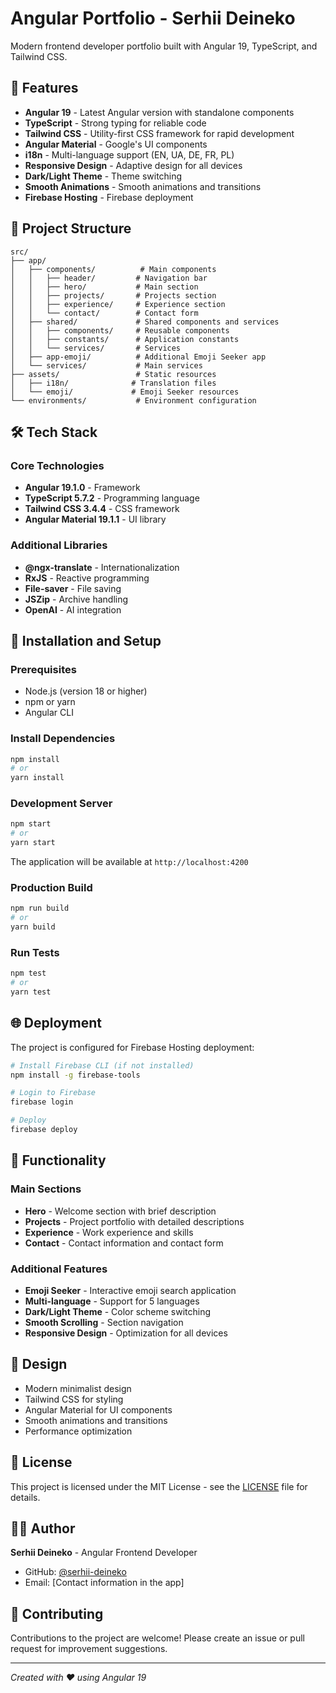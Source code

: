 # Angular Portfolio - Serhii Deineko

Modern frontend developer portfolio built with Angular 19, TypeScript, and Tailwind CSS.

## 🚀 Features

- **Angular 19** - Latest Angular version with standalone components
- **TypeScript** - Strong typing for reliable code
- **Tailwind CSS** - Utility-first CSS framework for rapid development
- **Angular Material** - Google's UI components
- **i18n** - Multi-language support (EN, UA, DE, FR, PL)
- **Responsive Design** - Adaptive design for all devices
- **Dark/Light Theme** - Theme switching
- **Smooth Animations** - Smooth animations and transitions
- **Firebase Hosting** - Firebase deployment

## 📁 Project Structure

```
src/
├── app/
│   ├── components/          # Main components
│   │   ├── header/         # Navigation bar
│   │   ├── hero/           # Main section
│   │   ├── projects/       # Projects section
│   │   ├── experience/     # Experience section
│   │   └── contact/        # Contact form
│   ├── shared/             # Shared components and services
│   │   ├── components/     # Reusable components
│   │   ├── constants/      # Application constants
│   │   └── services/       # Services
│   ├── app-emoji/          # Additional Emoji Seeker app
│   └── services/           # Main services
├── assets/                 # Static resources
│   ├── i18n/              # Translation files
│   └── emoji/             # Emoji Seeker resources
└── environments/           # Environment configuration
```

## 🛠 Tech Stack

### Core Technologies

- **Angular 19.1.0** - Framework
- **TypeScript 5.7.2** - Programming language
- **Tailwind CSS 3.4.4** - CSS framework
- **Angular Material 19.1.1** - UI library

### Additional Libraries

- **@ngx-translate** - Internationalization
- **RxJS** - Reactive programming
- **File-saver** - File saving
- **JSZip** - Archive handling
- **OpenAI** - AI integration

## 🚀 Installation and Setup

### Prerequisites

- Node.js (version 18 or higher)
- npm or yarn
- Angular CLI

### Install Dependencies

```bash
npm install
# or
yarn install
```

### Development Server

```bash
npm start
# or
yarn start
```

The application will be available at `http://localhost:4200`

### Production Build

```bash
npm run build
# or
yarn build
```

### Run Tests

```bash
npm test
# or
yarn test
```

## 🌐 Deployment

The project is configured for Firebase Hosting deployment:

```bash
# Install Firebase CLI (if not installed)
npm install -g firebase-tools

# Login to Firebase
firebase login

# Deploy
firebase deploy
```

## 📱 Functionality

### Main Sections

- **Hero** - Welcome section with brief description
- **Projects** - Project portfolio with detailed descriptions
- **Experience** - Work experience and skills
- **Contact** - Contact information and contact form

### Additional Features

- **Emoji Seeker** - Interactive emoji search application
- **Multi-language** - Support for 5 languages
- **Dark/Light Theme** - Color scheme switching
- **Smooth Scrolling** - Section navigation
- **Responsive Design** - Optimization for all devices

## 🎨 Design

- Modern minimalist design
- Tailwind CSS for styling
- Angular Material for UI components
- Smooth animations and transitions
- Performance optimization

## 📄 License

This project is licensed under the MIT License - see the [LICENSE](LICENSE) file for details.

## 👨‍💻 Author

**Serhii Deineko** - Angular Frontend Developer

- GitHub: [@serhii-deineko](https://github.com/serhii-deineko)
- Email: [Contact information in the app]

## 🤝 Contributing

Contributions to the project are welcome! Please create an issue or pull request for improvement suggestions.

---

_Created with ❤️ using Angular 19_
